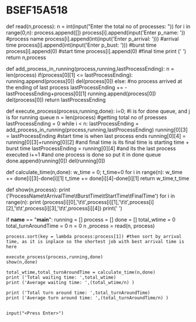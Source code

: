# BSEF15A518
def read(n,process):
    n = int(input("Enter the total no of processes: "))
    for i in range(0,n):
        process.append([])
        process[i].append(input('Enter p_name: '))  #process name
        process[i].append(int(input('Enter p_arrival: ')))  #arrival time
        process[i].append(int(input('Enter p_bust: ')))     #burst time
        process[i].append(0)    #start time
        process[i].append(0)    #final time
        print (' ')
    return n,process

def add_process_in_running(process,running,lastProcessEnding):
    n = len(process)
    if(process[0][1] <= lastProcessEnding):
        running.append(process[0])
        del(process[0])
    else:    #no process arrived at the ending of last process
        lastProcessEnding += -lastProcessEnding+process[0][1]
        running.append(process[0])
        del(process[0])
    return  lastProcessEnding

def execute_process(process,running,done):
    i=0;     #i is for done queue, and j is for running queue
    n = len(process)    #getting total no of proesses
    lastProcessEnding = 0 
    while i < n:
        lastProcessEnding = add_process_in_running(process,running,lastProcessEnding)
        running[0][3] = lastProcessEnding   #start time is when last process ends
        running[0][4] = running[0][3]+running[0][2]  #and final time is its final time is starting time + burst time
        lastProcessEnding = running[0][4]  #and its the last process executed
        i+=1    #and one process is done so put it in done queue
        done.append(running[0])
        del(running[0])

def calculate_time(n,done):
    w_time = 0; t_time=0
    for i in range(n):
        w_time += done[i][3]-done[i][1]
        t_time += done[i][4]-done[i][1]
    return w_time,t_time


def show(n,process):
    print ('ProcessName\tArrivalTime\tBurstTime\tStartTime\tFinalTime')
    for i in range(n):
        print (process[i][0],'\t\t',process[i][1],'\t\t',process[i][2],'\t\t',process[i][3],'\t\t',process[i][4])
    print(' ')

if __name__ == "__main__":
    running = []
    process = []
    done = []
    total_wtime = 0
    total_turnAroundTime = 0
    n = 0
    n ,process = read(n, process)
    
    process.sort(key = lambda process:process[1]) #then sort by arrival time, as it is inplace so the shortest job with best arrival time is here
 
    execute_process(process,running,done)
    show(n,done)

    total_wtime,total_turnAroundTime = calculate_time(n,done)    
    print ('Total waiting time: ',total_wtime)
    print ('Average waiting time: ',(total_wtime/n) )

    print ('Total turn around time: ',total_turnAroundTime)
    print ('Average turn around time: ',(total_turnAroundTime/n) )


    input("<Press Enter>")
